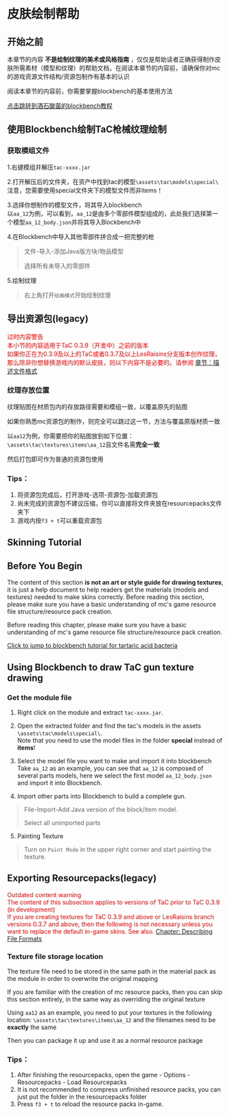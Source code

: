 # 皮肤绘制帮助
## 开始之前
本章节的内容 **不是绘制纹理的美术或风格指南** ，仅仅是帮助读者正确获得制作皮肤所需素材（模型和纹理）的帮助文档，在阅读本章节的内容前，请确保你对mc的游戏资源文件结构/资源包制作有基本的认识  

阅读本章节的内容前，你需要掌握blockbench的基本使用方法  

[点击跳转到酒石酸菌的blockbench教程](https://www.bilibili.com/video/BV1fk4y127qg/)

## 使用Blockbench绘制TaC枪械纹理绘制

### 获取模组文件
1.右键模组并解压`tac-xxxx.jar`

2.打开解压后的文件夹，在资产中找到tac的模型`\assets\tac\models\special\`  
注意，您需要使用special文件夹下的模型文件而非items！

3.选择你想制作的模型文件，将其导入blockbench  
以`aa_12`为例，可以看到，`aa_12`是由多个零部件模型组成的，此处我们选择第一个模型`aa_12_body.json`并将其导入Blockbench中

4.在Blockbench中导入其他零部件拼合成一把完整的枪

> 文件-导入-添加Java版方块/物品模型
> 
> 选择所有未导入的零部件


5.绘制纹理
> 右上角打开`绘画模式`开始绘制纹理

## 导出资源包(legacy)
<font color="red">过时内容警告</font>  
<font color="red">本小节的内容适用于TaC 0.3.9（开发中）之前的版本</font>  
<font color="red">如果你正在为0.3.9及以上的TaC或者0.3.7及以上LesRaisins分支版本创作纹理，那么除非你想替换游戏内的默认皮肤，则以下内容不是必要的。请参阅</font> [章节：描述文件格式](./description_file.md) 
 
### 纹理存放位置
纹理贴图在材质包内的存放路径需要和模组一致，以覆盖原先的贴图  

如果你熟悉mc资源包的制作，则完全可以跳过这一节，方法与覆盖原版材质一致

以`aa12`为例，你需要把你的贴图放到如下位置：
`\assets\tac\textures\items\aa_12`且文件名需**完全一致**

然后打包即可作为普通的资源包使用

### Tips：

1. 将资源包完成后，打开游戏-选项-资源包-加载资源包
2. 尚未完成的资源包不建议压缩，你可以直接将文件夹放在resourcepacks文件夹下
3. 游戏内按`f3 + t`可以重载资源包


## Skinning Tutorial
## Before You Begin
The content of this section **is not an art or style guide for drawing textures**, it is just a help document to help readers get the materials (models and textures) needed to make skins correctly. Before reading this section, please make sure you have a basic understanding of mc's game resource file structure/resource pack creation.  

Before reading this chapter, please make sure you have a basic understanding of mc's game resource file structure/resource pack creation.  

[Click to jump to blockbench tutorial for tartaric acid bacteria](https://www.bilibili.com/video/BV1fk4y127qg/)

## Using Blockbench to draw TaC gun texture drawing

### Get the module file
1. Right click on the module and extract `tac-xxxx.jar`.

2. Open the extracted folder and find the tac's models in the assets `\assets\tac\models\special\`.  
Note that you need to use the model files in the folder **special** instead of **items**!

3. Select the model file you want to make and import it into blockbench  
Take `aa_12` as an example, you can see that `aa_12` is composed of several parts models, here we select the first model `aa_12_body.json` and import it into Blockbench.

4. Import other parts into Blockbench to build a complete gun.

> File-Import-Add Java version of the block/item model.
> 
> Select all unimported parts


5. Painting Texture
> Turn on `Paint Mode` in the upper right corner and start painting the texture.

## Exporting Resourcepacks(legacy)
<font color="red">Outdated content warning</font>  
<font color="red">The content of this subsection applies to versions of TaC prior to TaC 0.3.9 (in development)</font>  
<font color="red">If you are creating textures for TaC 0.3.9 and above or LesRaisins branch versions 0.3.7 and above, then the following is not necessary unless you want to replace the default in-game skins. See also.</font> [Chapter: Describing File Formats](./description_file.md) 
 
### Texture file storage location
The texture file need to be stored in the same path in the material pack as the module in order to overwrite the original mapping 

If you are familiar with the creation of mc resource packs, then you can skip this section entirely, in the same way as overriding the original texture

Using `aa12` as an example, you need to put your textures in the following location:
`\assets\tac\textures\items\aa_12` and the filenames need to be **exactly** the same

Then you can package it up and use it as a normal resource package

### Tips：

1. After finishing the resourcepacks, open the game - Options - Resourcepacks - Load Resourcepacks
2. It is not recommended to compress unfinished resource packs, you can just put the folder in the resourcepacks folder
3. Press `f3 + t` to reload the resource packs in-game.